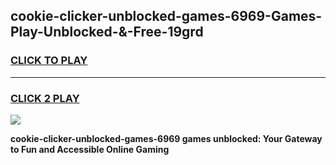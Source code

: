 
## cookie-clicker-unblocked-games-6969-Games-Play-Unblocked-&-Free-19grd
<h3>
<a href="https://premium76.site?title=cookie-clicker-unblocked-games-6969&ref=24A">CLICK TO PLAY</a></h3>
<hr>

<h3>
<a href="https://premium76.site?title=cookie-clicker-unblocked-games-6969&ref=24A">CLICK 2 PLAY</a>
  
</h3>

<a href="https://premium76.site?title=cookie-clicker-unblocked-games-6969&ref=24A"><img src="https://clearcache.store/games.png"></a>


**cookie-clicker-unblocked-games-6969 games unblocked: Your Gateway to Fun and Accessible Online Gaming**
